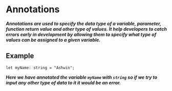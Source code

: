# Annotations

***Annotations are used to specify the data type of a variable, parameter, function return value and other type of values.
It help developers to catch errors early in development by allowing them to specify what type of values can be assigned to a given variable.***

## Example
`let myName: string = "Ashwin";`

***Here we have annotated the variable `myName` with `string` so if we try to input any other type of data to it it would be an error.***
